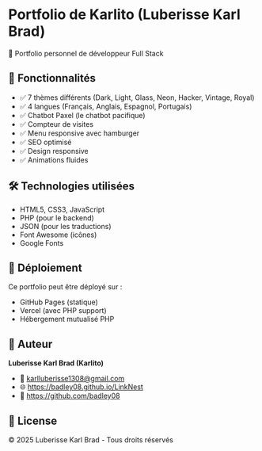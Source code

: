 # Portfolio de Karlito (Luberisse Karl Brad)

🚀 Portfolio personnel de développeur Full Stack

## 🌟 Fonctionnalités

- ✅ 7 thèmes différents (Dark, Light, Glass, Neon, Hacker, Vintage, Royal)
- ✅ 4 langues (Français, Anglais, Espagnol, Portugais)
- ✅ Chatbot Paxel (le chatbot pacifique)
- ✅ Compteur de visites
- ✅ Menu responsive avec hamburger
- ✅ SEO optimisé
- ✅ Design responsive
- ✅ Animations fluides

## 🛠 Technologies utilisées

- HTML5, CSS3, JavaScript
- PHP (pour le backend)
- JSON (pour les traductions)
- Font Awesome (icônes)
- Google Fonts

## 🚀 Déploiement

Ce portfolio peut être déployé sur :
- GitHub Pages (statique)
- Vercel (avec PHP support)
- Hébergement mutualisé PHP

## 👤 Auteur

**Luberisse Karl Brad (Karlito)**
- 📧 karlluberisse1308@gmail.com
- 🌐 https://badley08.github.io/LinkNest
- 🐙 https://github.com/badley08

## 📄 License

© 2025 Luberisse Karl Brad - Tous droits réservés
